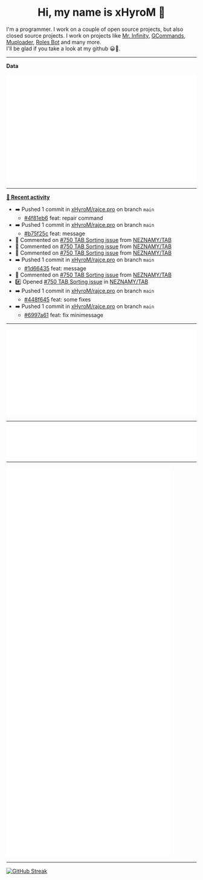 <p align="center">
    <!-- <img src="https://avatars.githubusercontent.com/u/56601352" width="192" alt="hyro's pfp" /> -->
    <h1 align="center">Hi, my name is xHyroM 👋</h1>
</p>

I'm a programmer. I work on a couple of open source projects, but also closed source projects. I work on projects like [Mr. Infinity](https://discord.com/oauth2/authorize?client_id=720321585625694239&scope=bot%20applications.commands&permissions=8&redirect_uri=https://blobs.gq/imanager&prompt=consent&response_type=code), [GCommands](https://github.com/Garlic-Team/GCommands), [Muploader](https://github.com/xHyroM/Muploader), [Roles Bot](https://github.com/xHyroM/roles-bot) and many more.  
I'll be glad if you take a look at my github 😀👀.

___
**Data**

<img src="https://github.com/xHyroM/xHyroM/blob/master/.cache/base.svg">

___

**[📰 Recent activity](https://github.com/xHyroM)**
* ➡️ Pushed 1 commit in [xHyroM/rajce.pro](https://github.com/xHyroM/rajce.pro) on branch `main`
  * [#4f81eb6](https://github.com/xHyroM/rajce.pro/commit/4f81eb6) feat: repair command
* ➡️ Pushed 1 commit in [xHyroM/rajce.pro](https://github.com/xHyroM/rajce.pro) on branch `main`
  * [#b75f25c](https://github.com/xHyroM/rajce.pro/commit/b75f25c) feat: message
* 💬 Commented on [#750 TAB Sorting issue](https://github.com/NEZNAMY/TAB/issues/750) from [NEZNAMY/TAB](https://github.com/NEZNAMY/TAB)
* 💬 Commented on [#750 TAB Sorting issue](https://github.com/NEZNAMY/TAB/issues/750) from [NEZNAMY/TAB](https://github.com/NEZNAMY/TAB)
* 💬 Commented on [#750 TAB Sorting issue](https://github.com/NEZNAMY/TAB/issues/750) from [NEZNAMY/TAB](https://github.com/NEZNAMY/TAB)
* ➡️ Pushed 1 commit in [xHyroM/rajce.pro](https://github.com/xHyroM/rajce.pro) on branch `main`
  * [#1d66435](https://github.com/xHyroM/rajce.pro/commit/1d66435) feat: message
* 💬 Commented on [#750 TAB Sorting issue](https://github.com/NEZNAMY/TAB/issues/750) from [NEZNAMY/TAB](https://github.com/NEZNAMY/TAB)
* #️⃣ Opened [#750 TAB Sorting issue](https://github.com/NEZNAMY/TAB/issues/750) in [NEZNAMY/TAB](https://github.com/NEZNAMY/TAB)
* ➡️ Pushed 1 commit in [xHyroM/rajce.pro](https://github.com/xHyroM/rajce.pro) on branch `main`
  * [#448f645](https://github.com/xHyroM/rajce.pro/commit/448f645) feat: some fixes
* ➡️ Pushed 1 commit in [xHyroM/rajce.pro](https://github.com/xHyroM/rajce.pro) on branch `main`
  * [#6997a61](https://github.com/xHyroM/rajce.pro/commit/6997a61) feat: fix minimessage


___

<img src="https://github.com/xHyroM/xHyroM/blob/master/.cache/isocalendar.svg">

___

<img src="https://github.com/xHyroM/xHyroM/blob/master/.cache/languages.svg">

___

<img src="https://github.com/xHyroM/xHyroM/blob/master/.cache/achievements.svg">

___

[![GitHub Streak](https://github-readme-streak-stats.herokuapp.com?user=xHyroM&theme=dark&hide_border=true&date_format=M%20j%5B%2C%20Y%5D)](https://git.io/streak-stats)
